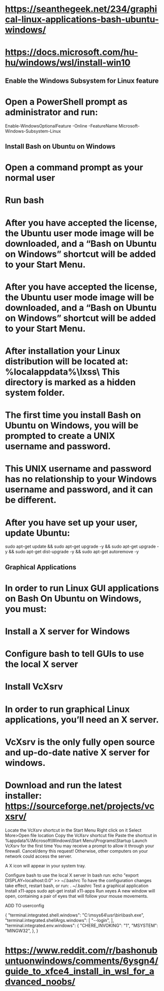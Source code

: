 # https://seanthegeek.net/234/graphical-linux-applications-bash-ubuntu-windows/
# https://docs.microsoft.com/hu-hu/windows/wsl/install-win10

## Enable the Windows Subsystem for Linux feature
# Open a PowerShell prompt as administrator and run:

Enable-WindowsOptionalFeature -Online -FeatureName Microsoft-Windows-Subsystem-Linux

## Install Bash on Ubuntu on Windows
# Open a command prompt as your normal user
# Run bash
# After you have accepted the license, the Ubuntu user mode image will be downloaded, and a “Bash on Ubuntu on Windows” shortcut will be added to your Start Menu.
# After you have accepted the license, the Ubuntu user mode image will be downloaded, and a “Bash on Ubuntu on Windows” shortcut will be added to your Start Menu.

# After installation your Linux distribution will be located at: %localappdata%\lxss\ This directory is marked as a hidden system folder.

# The first time you install Bash on Ubuntu on Windows, you will be prompted to create a UNIX username and password.

# This UNIX username and password has no relationship to your Windows username and password, and it can be different. 

# After you have set up your user, update Ubuntu:
sudo apt-get update && sudo apt-get upgrade -y && sudo apt-get upgrade -y && sudo apt-get dist-upgrade -y && sudo apt-get autoremove -y

## Graphical Applications

# In order to run Linux GUI applications on Bash On Ubuntu on Windows, you must:

# Install a X server for Windows
# Configure bash to tell GUIs to use the local X server
# Install VcXsrv
# In order to run graphical Linux applications, you’ll need an X server.

# VcXsrv is the only fully open source and up-do-date native X server for windows.

# Download and run the latest installer: https://sourceforge.net/projects/vcxsrv/
Locate the VcXsrv shortcut in the Start Menu
Right click on it
Select More>Open file location
Copy the VcXsrv shortcut file
Paste the shortcut in %appdata%\Microsoft\Windows\Start Menu\Programs\Startup
Launch VcXsrv for the first time
You may receive a prompt to allow it through your firewall. Cancel/deny this request! Otherwise, other computers on your network could access the server.

A X icon will appear in your system tray.

Configure bash to use the local X server
In bash run:
echo "export DISPLAY=localhost:0.0" >> ~/.bashrc
To have the configuration changes take effect, restart bash, or run:
. ~/.bashrc
Test a graphical application
Install x11-apps
sudo apt-get install x11-apps
Run xeyes
A new window will open, containing a pair of eyes that will follow your mouse movements.

ADD TO userconfig

{
    "terminal.integrated.shell.windows": "C:\\msys64\\usr\\bin\\bash.exe",
    "terminal.integrated.shellArgs.windows": [
        "--login",
    ],
    "terminal.integrated.env.windows": {
        "CHERE_INVOKING": "1",
        "MSYSTEM": "MINGW32",
    },
}

# https://www.reddit.com/r/bashonubuntuonwindows/comments/6ysgn4/guide_to_xfce4_install_in_wsl_for_advanced_noobs/